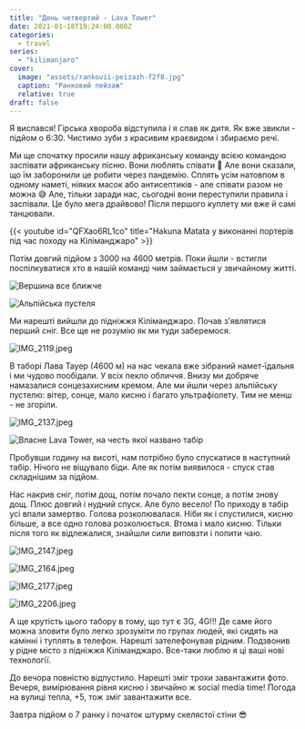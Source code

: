 ```yaml
---
title: "День четвертий - Lava Tower"
date: 2021-01-18T19:24:00.000Z
categories:
  - travel
series:
  - "kilimanjaro"
cover:
  image: "assets/rankovii-peizazh-f2f8.jpg"
  caption: "Ранковий пейзаж"
  relative: true
draft: false
---
```


Я виспався! Гірська хвороба відступила і я спав як дитя. Як вже звикли - підйом о 6:30. Чистимо зуби з красивим краєвидом і збираємо речі.

Ми ще спочатку просили нашу африканську команду всією командою заспівати африканську пісню. Вони люблять співати 🙂 Але вони сказали, що їм заборонили це робити через пандемію. Сплять усім натовпом в одному наметі, ніяких масок або антисептиків - але співати разом не можна 😅 Але, тільки заради нас, сьогодні вони переступили правила і заспівали. Це було мега драйвово! Після першого куплету ми вже й самі танцювали.

{{< youtube id="QFXao6RL1co" title="Hakuna Matata у виконанні портерів під час походу на Кіліманджаро" >}}

Потім довгий підйом з 3000 на 4600 метрів. Поки йшли - встигли поспілкуватися хто в нашій команді чим займається у звичайному житті.

![Вершина все ближче](assets/vershina-vse-blizhche-7746.jpg "Вершина все ближче")

![Альпійська пустеля](assets/alpiiska-pustelya-b549.jpg "Альпійська пустеля")

Ми нарешті вийшли до підніжжя Кіліманджаро. Почав з'являтися перший сніг. Все ще не розумію як ми туди заберемося.

![IMG_2119.jpeg](assets/img-2119-09fa.jpg)

В таборі Лава Тауер (4600 м) на нас чекала вже зібраний намет-їдальня і ми чудово пообідали. У всіх пекло обличчя. Внизу ми добряче намазалися сонцезахисним кремом. Але ми йшли через альпійську пустелю: вітер, сонце, мало кисню і багато ультрафіолету. Тим не менш - не згоріли.

![IMG_2137.jpeg](assets/img-2137-53b6.jpg)

![Власне Lava Tower, на честь якої названо табір](assets/vlasne-lava-tower-na-chest-yakoi-nazvano-tabir-6c59.jpg "Власне Lava Tower, на честь якої названо табір")

Пробувши годину на висоті, нам потрібно було спускатися в наступний табір. Нічого не віщувало біди. Але як потім виявилося - спуск став складнішим за підйом.

Нас накрив сніг, потім дощ, потім почало пекти сонце, а потім знову дощ. Плюс довгий і нудний спуск. Але було весело! По приходу в табір усі впали замертво. Голова розколювалася. Ніби як і спустилися, кисню більше, а все одно голова розколюється. Втома і мало кисню. Тільки після того як відлежалися, знайшли сили виповзти і попити чаю.

![IMG_2147.jpeg](assets/img-2147-15b4.jpg)

![IMG_2164.jpeg](assets/img-2164-1ef0.jpg)

![IMG_2177.jpeg](assets/img-2177-2039.jpg)

![IMG_2206.jpeg](assets/img-2206-bc7f.jpg)

А ще крутість цього табору в тому, що тут є 3G, 4G!!! Де саме його можна зловити було легко зрозуміти по групах людей, які сидять на камінні і туплять в телефон. Нарешті зателефонував рідним. Подзвонив у рідне місто з підніжжя Кіліманджаро. Все-таки люблю я ці ваші нові технології.

До вечора повністю відпустило. Нарешті зміг трохи завантажити фото. Вечеря, вимірювання рівня кисню і звичайно ж social media time! Погода на вулиці тепла, +5, тож зміг завантажити все.

Завтра підйом о 7 ранку і початок штурму скелястої стіни 😎
